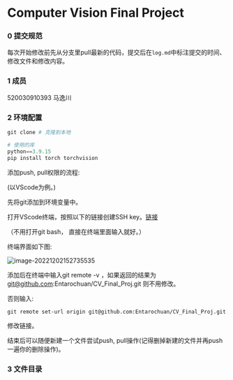 # Computer Vision Final Project



### 0 提交规范

每次开始修改前先从分支里pull最新的代码，提交后在`log.md`中标注提交的时间、修改文件和修改内容。



### 1 成员

520030910393 马逸川



### 2 环境配置

```python
git clone # 克隆到本地

# 使用的库
python==3.9.15
pip install torch torchvision 
```

添加push, pull权限的流程:

(以VScode为例。)

先将git添加到环境变量中。

打开VScode终端，按照以下的链接创建SSH key。[链接 ](https://segmentfault.com/a/1190000018826722) 

（不用打开git bash， 直接在终端里面输入就好。）

终端界面如下图:

![image-20221202152735535](C:\Users\YichuanMa\AppData\Roaming\Typora\typora-user-images\image-20221202152735535.png)

添加后在终端中输入git remote -v ，如果返回的结果为 git@github.com:Entarochuan/CV_Final_Proj.git 则不用修改。

否则输入:

`git remote set-url origin git@github.com:Entarochuan/CV_Final_Proj.git`

修改链接。

结束后可以随便新建一个文件尝试push, pull操作(记得删掉新建的文件并再push一遍你的删除操作)。



### 3 文件目录

